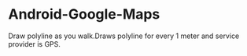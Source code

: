 # Android-Google-Maps
Draw polyline as you walk.Draws polyline for every 1 meter and  service provider is GPS.
